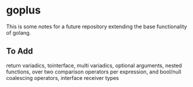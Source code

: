 # goplus
This is some notes for a future repository extending the base functionality of golang.

<h2>To Add</h2>
return variadics, tointerface, multi variadics, optional arguments, nested functions, over two comparison operators per expression, and bool/null coalescing operators, interface receiver types
